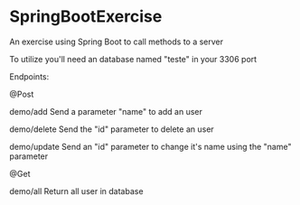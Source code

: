 # SpringBootExercise
An exercise using Spring Boot to call methods to a server

To utilize you'll need an database named "teste" in your 3306 port

Endpoints:

@Post 

demo/add
Send a parameter "name" to add an user

demo/delete
Send the "id" parameter to delete an user

demo/update
Send an "id" parameter to change it's name using the "name" parameter

@Get 

demo/all
Return all user in database
